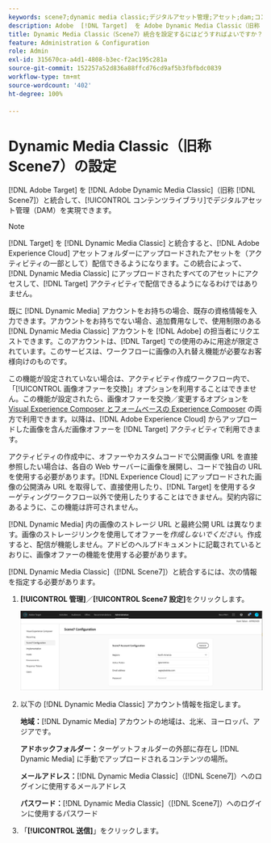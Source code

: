 ```yaml
---
keywords: scene7;dynamic media classic;デジタルアセット管理;アセット;dam;コンテンツライブラリ;画像の置き換え
description: Adobe  [!DNL Target]  を Adobe Dynamic Media Classic（旧称 Scene7）と統合して、コンテンツライブラリでデジタルアセット管理（DAM）を実現する方法を説明します。
title: Dynamic Media Classic（Scene7）統合を設定するにはどうすればよいですか？
feature: Administration & Configuration
role: Admin
exl-id: 315670ca-a4d1-4808-b3ec-f2ac195c281a
source-git-commit: 152257a52d836a88ffcd76cd9af5b3fbfbdc0839
workflow-type: tm+mt
source-wordcount: '402'
ht-degree: 100%

---
```


# Dynamic Media Classic（旧称 Scene7）の設定

[!DNL Adobe Target] を [!DNL Adobe Dynamic Media Classic]（旧称  [!DNL Scene7]）と統合して、[!UICONTROL コンテンツライブラリ]でデジタルアセット管理（DAM）を実現できます。

>[!NOTE]
>
>[!DNL Target] を [!DNL Dynamic Media Classic] と統合すると、[!DNL Adobe Experience Cloud] アセットフォルダーにアップロードされたアセットを（アクティビティの一部として）配信できるようになります。この統合によって、[!DNL Dynamic Media Classic] にアップロードされたすべてのアセットにアクセスして、[!DNL Target] アクティビティで配信できるようになるわけではありません。

既に [!DNL Dynamic Media] アカウントをお持ちの場合、既存の資格情報を入力できます。アカウントをお持ちでない場合、追加費用なしで、使用制限のある [!DNL Dynamic Media Classic] アカウントを [!DNL Adobe] の担当者にリクエストできます。このアカウントは、[!DNL Target] での使用のみに用途が限定されています。このサービスは、ワークフローに画像の入れ替え機能が必要なお客様向けのものです。

<!-- 
>[!NOTE]
>
>A restricted-use, free [!DNL Dynamic Media Classic] account for [!DNL Adobe Target] is no longer supported for new customers or new users. Existing sign-in credentials work as usual. 
-->

この機能が設定されていない場合は、アクティビティ作成ワークフロー内で、「[!UICONTROL 画像オファーを交換]」オプションを利用することはできません。この機能が設定されたら、画像オファーを交換／変更するオプションを     [Visual Experience Composer とフォームベースの Experience Composer](/help/main/c-experiences/experiences.md#concept_A2E10F6AFB3D4AEAB6951EE14688848D) の両方で利用できます。以降は、[!DNL Adobe Experience Cloud] からアップロードした画像を含んだ画像オファーを  [!DNL Target] アクティビティで利用できます。

アクティビティの作成中に、オファーやカスタムコードで公開画像 URL を直接参照したい場合は、各自の Web サーバーに画像を展開し、コードで独自の URL を使用する必要があります。[!DNL Experience Cloud] にアップロードされた画像の公開済み URL を取得して、直接使用したり、[!DNL Target] を使用するターゲティングワークフロー以外で使用したりすることはできません。契約内容にあるように、この機能は許可されません。

[!DNL Dynamic Media] 内の画像のストレージ URL と最終公開 URL は異なります。画像のストレージリンクを使用してオファーを&#x200B;*作成しないでください*。作成すると、配信が機能しません。アドビのヘルプドキュメントに記載されているとおりに、画像オファーの機能を使用する必要があります。

[!DNL Dynamic Media Classic]（[!DNL Scene7]）と統合するには、次の情報を指定する必要があります。

1. **[!UICONTROL 管理]**／**[!UICONTROL Scene7 設定]**&#x200B;をクリックします。

   ![Scene7 ページ](/help/main/administrating-target/assets/scene7.png)

1. 以下の [!DNL Dynamic Media Classic] アカウント情報を指定します。

   **地域：**[!DNL Dynamic Media] アカウントの地域は、北米、ヨーロッパ、アジアです。

   **アドホックフォルダー：**&#x200B;ターゲットフォルダーの外部に存在し [!DNL Dynamic Media] に手動でアップロードされるコンテンツの場所。

   **メールアドレス：**[!DNL Dynamic Media Classic]（[!DNL Scene7]）へのログインに使用するメールアドレス

   **パスワード：**[!DNL Dynamic Media Classic]（[!DNL Scene7]）へのログインに使用するパスワード

1. 「**[!UICONTROL 送信]**」をクリックします。
